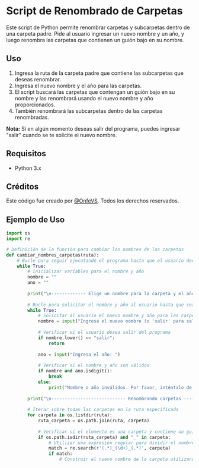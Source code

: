 # Script de Renombrado de Carpetas

Este script de Python permite renombrar carpetas y subcarpetas dentro de una carpeta padre. Pide al usuario ingresar un nuevo nombre y un año, y luego renombra las carpetas que contienen un guión bajo en su nombre.

## Uso

1. Ingresa la ruta de la carpeta padre que contiene las subcarpetas que deseas renombrar.
2. Ingresa el nuevo nombre y el año para las carpetas.
3. El script buscará las carpetas que contengan un guión bajo en su nombre y las renombrará usando el nuevo nombre y año proporcionados.
4. También renombrará las subcarpetas dentro de las carpetas renombradas.

**Nota:** Si en algún momento deseas salir del programa, puedes ingresar "salir" cuando se te solicite el nuevo nombre.

## Requisitos

- Python 3.x

## Créditos

Este código fue creado por [@OnfeVS](https://github.com/OnfeVS). Todos los derechos reservados.


## Ejemplo de Uso

```python
import os
import re

# Definición de la función para cambiar los nombres de las carpetas
def cambiar_nombres_carpetas(ruta):
    # Bucle para seguir ejecutando el programa hasta que el usuario decida salir
    while True:
        # Inicializar variables para el nombre y año
        nombre = ""
        ano = ""
        
        print("\n------------- Elige un nombre para la carpeta y el año ------------------\n")
        
        # Bucle para solicitar el nombre y año al usuario hasta que sean válidos
        while True:
            # Solicitar al usuario el nuevo nombre y año para las carpetas
            nombre = input("Ingresa el nuevo nombre (o 'salir' para salir): ")
            
            # Verificar si el usuario desea salir del programa
            if nombre.lower() == "salir":
                return
            
            ano = input("Ingresa el año: ")
            
            # Verificar si el nombre y año son válidos
            if nombre and ano.isdigit():
                break
            else:
                print("Nombre o año inválidos. Por favor, inténtalo de nuevo.")
        
        print("\n---------------------------- Renombrando carpetas ----------------------------\n")
        
        # Iterar sobre todas las carpetas en la ruta especificada
        for carpeta in os.listdir(ruta):
            ruta_carpeta = os.path.join(ruta, carpeta)
            
            # Verificar si el elemento es una carpeta y contiene un guión bajo en su nombre
            if os.path.isdir(ruta_carpeta) and "_" in carpeta:
                # Utilizar una expresión regular para dividir el nombre de la carpeta en sus componentes
                match = re.search(r'(.*)_(\d+)_(.*)', carpeta)
                if match:
                    # Construir el nuevo nombre de la carpeta utilizando el nuevo

